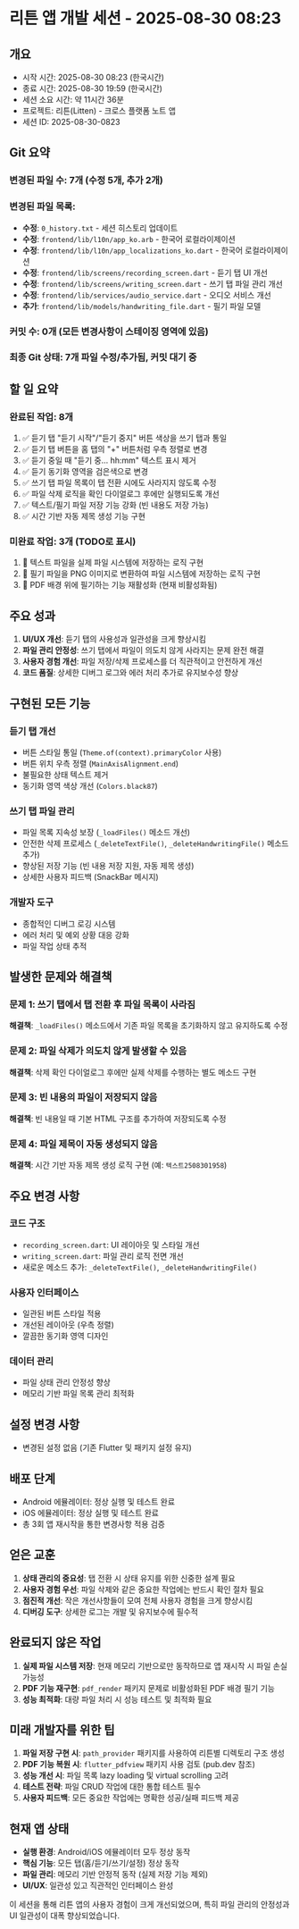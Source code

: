 # 리튼 앱 개발 세션 - 2025-08-30 08:23

## 개요
- 시작 시간: 2025-08-30 08:23 (한국시간)
- 종료 시간: 2025-08-30 19:59 (한국시간)
- 세션 소요 시간: 약 11시간 36분
- 프로젝트: 리튼(Litten) - 크로스 플랫폼 노트 앱
- 세션 ID: 2025-08-30-0823

## Git 요약
### 변경된 파일 수: 7개 (수정 5개, 추가 2개)
### 변경된 파일 목록:
- **수정**: `0_history.txt` - 세션 히스토리 업데이트
- **수정**: `frontend/lib/l10n/app_ko.arb` - 한국어 로컬라이제이션 
- **수정**: `frontend/lib/l10n/app_localizations_ko.dart` - 한국어 로컬라이제이션
- **수정**: `frontend/lib/screens/recording_screen.dart` - 듣기 탭 UI 개선
- **수정**: `frontend/lib/screens/writing_screen.dart` - 쓰기 탭 파일 관리 개선
- **수정**: `frontend/lib/services/audio_service.dart` - 오디오 서비스 개선
- **추가**: `frontend/lib/models/handwriting_file.dart` - 필기 파일 모델
### 커밋 수: 0개 (모든 변경사항이 스테이징 영역에 있음)
### 최종 Git 상태: 7개 파일 수정/추가됨, 커밋 대기 중

## 할 일 요약
### 완료된 작업: 8개
1. ✅ 듣기 탭 "듣기 시작"/"듣기 중지" 버튼 색상을 쓰기 탭과 통일
2. ✅ 듣기 탭 버튼을 홈 탭의 "+" 버튼처럼 우측 정렬로 변경
3. ✅ 듣기 중일 때 "듣기 중... hh:mm" 텍스트 표시 제거
4. ✅ 듣기 동기화 영역을 검은색으로 변경
5. ✅ 쓰기 탭 파일 목록이 탭 전환 시에도 사라지지 않도록 수정
6. ✅ 파일 삭제 로직을 확인 다이얼로그 후에만 실행되도록 개선
7. ✅ 텍스트/필기 파일 저장 기능 강화 (빈 내용도 저장 가능)
8. ✅ 시간 기반 자동 제목 생성 기능 구현

### 미완료 작업: 3개 (TODO로 표시)
1. 🔲 텍스트 파일을 실제 파일 시스템에 저장하는 로직 구현
2. 🔲 필기 파일을 PNG 이미지로 변환하여 파일 시스템에 저장하는 로직 구현
3. 🔲 PDF 배경 위에 필기하는 기능 재활성화 (현재 비활성화됨)

## 주요 성과
1. **UI/UX 개선**: 듣기 탭의 사용성과 일관성을 크게 향상시킴
2. **파일 관리 안정성**: 쓰기 탭에서 파일이 의도치 않게 사라지는 문제 완전 해결
3. **사용자 경험 개선**: 파일 저장/삭제 프로세스를 더 직관적이고 안전하게 개선
4. **코드 품질**: 상세한 디버그 로그와 에러 처리 추가로 유지보수성 향상

## 구현된 모든 기능
### 듣기 탭 개선
- 버튼 스타일 통일 (`Theme.of(context).primaryColor` 사용)
- 버튼 위치 우측 정렬 (`MainAxisAlignment.end`)
- 불필요한 상태 텍스트 제거
- 동기화 영역 색상 개선 (`Colors.black87`)

### 쓰기 탭 파일 관리
- 파일 목록 지속성 보장 (`_loadFiles()` 메소드 개선)
- 안전한 삭제 프로세스 (`_deleteTextFile()`, `_deleteHandwritingFile()` 메소드 추가)
- 향상된 저장 기능 (빈 내용 저장 지원, 자동 제목 생성)
- 상세한 사용자 피드백 (SnackBar 메시지)

### 개발자 도구
- 종합적인 디버그 로깅 시스템
- 에러 처리 및 예외 상황 대응 강화
- 파일 작업 상태 추적

## 발생한 문제와 해결책
### 문제 1: 쓰기 탭에서 탭 전환 후 파일 목록이 사라짐
**해결책**: `_loadFiles()` 메소드에서 기존 파일 목록을 초기화하지 않고 유지하도록 수정

### 문제 2: 파일 삭제가 의도치 않게 발생할 수 있음
**해결책**: 삭제 확인 다이얼로그 후에만 실제 삭제를 수행하는 별도 메소드 구현

### 문제 3: 빈 내용의 파일이 저장되지 않음
**해결책**: 빈 내용일 때 기본 HTML 구조를 추가하여 저장되도록 수정

### 문제 4: 파일 제목이 자동 생성되지 않음
**해결책**: 시간 기반 자동 제목 생성 로직 구현 (예: `텍스트2508301958`)

## 주요 변경 사항
### 코드 구조
- `recording_screen.dart`: UI 레이아웃 및 스타일 개선
- `writing_screen.dart`: 파일 관리 로직 전면 개선
- 새로운 메소드 추가: `_deleteTextFile()`, `_deleteHandwritingFile()`

### 사용자 인터페이스
- 일관된 버튼 스타일 적용
- 개선된 레이아웃 (우측 정렬)
- 깔끔한 동기화 영역 디자인

### 데이터 관리
- 파일 상태 관리 안정성 향상
- 메모리 기반 파일 목록 관리 최적화

## 설정 변경 사항
- 변경된 설정 없음 (기존 Flutter 및 패키지 설정 유지)

## 배포 단계
- Android 에뮬레이터: 정상 실행 및 테스트 완료
- iOS 에뮬레이터: 정상 실행 및 테스트 완료
- 총 3회 앱 재시작을 통한 변경사항 적용 검증

## 얻은 교훈
1. **상태 관리의 중요성**: 탭 전환 시 상태 유지를 위한 신중한 설계 필요
2. **사용자 경험 우선**: 파일 삭제와 같은 중요한 작업에는 반드시 확인 절차 필요
3. **점진적 개선**: 작은 개선사항들이 모여 전체 사용자 경험을 크게 향상시킴
4. **디버깅 도구**: 상세한 로그는 개발 및 유지보수에 필수적

## 완료되지 않은 작업
1. **실제 파일 시스템 저장**: 현재 메모리 기반으로만 동작하므로 앱 재시작 시 파일 손실 가능성
2. **PDF 기능 재구현**: `pdf_render` 패키지 문제로 비활성화된 PDF 배경 필기 기능
3. **성능 최적화**: 대량 파일 처리 시 성능 테스트 및 최적화 필요

## 미래 개발자를 위한 팁
1. **파일 저장 구현 시**: `path_provider` 패키지를 사용하여 리튼별 디렉토리 구조 생성
2. **PDF 기능 복원 시**: `flutter_pdfview` 패키지 사용 검토 (pub.dev 참조)
3. **성능 개선 시**: 파일 목록 lazy loading 및 virtual scrolling 고려
4. **테스트 전략**: 파일 CRUD 작업에 대한 통합 테스트 필수
5. **사용자 피드백**: 모든 중요한 작업에는 명확한 성공/실패 피드백 제공

## 현재 앱 상태
- **실행 환경**: Android/iOS 에뮬레이터 모두 정상 동작
- **핵심 기능**: 모든 탭(홈/듣기/쓰기/설정) 정상 동작
- **파일 관리**: 메모리 기반 안정적 동작 (실제 저장 기능 제외)
- **UI/UX**: 일관성 있고 직관적인 인터페이스 완성

이 세션을 통해 리튼 앱의 사용자 경험이 크게 개선되었으며, 특히 파일 관리의 안정성과 UI 일관성이 대폭 향상되었습니다.